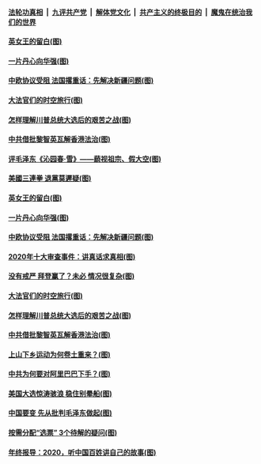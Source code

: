 

####  [法轮功真相](../../../../basic/blob/master/README.md?t=12300631) &nbsp;|&nbsp; [九评共产党](../../../../9ping.md/blob/master/README.md?t=12300631) &nbsp;|&nbsp; [解体党文化](../../../../jtdwh.md/blob/master/README.md?t=12300631)  &nbsp;|&nbsp; [共产主义的终极目的](../../../../gczydzjmd.md/blob/master/README.md?t=12300631) &nbsp;|&nbsp; [魔鬼在统治我们的世界](../../../../mgztzwmdsj.md/blob/master/README.md?t=12300631) 

#### [英女王的留白(图)](../pages/p4/957349.md?t=12300631) 

#### [一片丹心向华强(图)](../pages/p4/957347.md?t=12300631) 

#### [中欧协议受阻 法国撂重话：先解决新疆问题(图)](../pages/p4/957343.md?t=12300631) 

#### [大法官们的时空旅行(图)](../pages/p4/957282.md?t=12300631) 

#### [怎样理解川普总统大选后的艰苦之战(图)](../pages/p4/957257.md?t=12300631) 

#### [中共借批黎智英瓦解香港法治(图)](../pages/p4/957253.md?t=12300631) 



#### [评毛泽东《沁园春·雪》——藐视祖宗、假大空(图)](../pages/p4/957384.md?t=12300631) 

#### [美國三連拳 退黨莫遲疑(图)](../pages/p4/957381.md?t=12300631) 

#### [英女王的留白(图)](../pages/p4/957349.md?t=12300631) 

#### [一片丹心向华强(图)](../pages/p4/957347.md?t=12300631) 

#### [中欧协议受阻 法国撂重话：先解决新疆问题(图)](../pages/p4/957343.md?t=12300631) 

#### [2020年十大审查事件：讲真话求真相(图)](../pages/p4/957348.md?t=12300631) 


#### [没有戒严 拜登赢了？未必 情况很复杂(图)](../pages/p4/956528.md?t=12300631) 

#### [大法官们的时空旅行(图)](../pages/p4/957282.md?t=12300631) 

#### [怎样理解川普总统大选后的艰苦之战(图)](../pages/p4/957257.md?t=12300631) 

#### [中共借批黎智英瓦解香港法治(图)](../pages/p4/957253.md?t=12300631) 

#### [上山下乡运动为何卷土重来？(图)](../pages/p4/957236.md?t=12300631) 

#### [中共为何要对阿里巴巴下手？(图)](../pages/p4/957234.md?t=12300631) 

#### [美国大选惊涛骇浪 稳住别晕船(图)](../pages/p4/957233.md?t=12300631) 

#### [中国要变 先从批判毛泽东做起(图)](../pages/p4/957232.md?t=12300631) 

#### [按需分配“选票” 3个待解的疑问(图)](../pages/p4/957193.md?t=12300631) 


#### [年终报导：2020，听中国百姓讲自己的故事(图)](../pages/p4/957144.md?t=12300631) 


